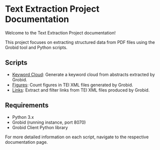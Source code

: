 # Text Extraction Project Documentation

Welcome to the Text Extraction Project documentation!

This project focuses on extracting structured data from PDF files using the Grobid tool and Python scripts.

## Scripts

- [Keyword Cloud](keyword_cloud.md): Generate a keyword cloud from abstracts extracted by Grobid.
- [Figures](figures.md): Count figures in TEI XML files generated by Grobid.
- [Links](links.md): Extract and filter links from TEI XML files produced by Grobid.

## Requirements

- Python 3.x
- Grobid (running instance, port 8070)
- Grobid Client Python library

For more detailed information on each script, navigate to the respective documentation page.
